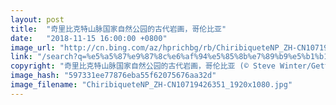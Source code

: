 ```yaml
---
layout: post
title:  "奇里比克特山脉国家自然公园的古代岩画，哥伦比亚"
date:   "2018-11-15 16:00:00 +0800"
image_url: "http://cn.bing.com/az/hprichbg/rb/ChiribiqueteNP_ZH-CN10719426351_1920x1080.jpg"
link: "/search?q=%e5%a5%87%e9%87%8c%e6%af%94%e5%85%8b%e7%89%b9%e5%b1%b1%e8%84%88%e5%9b%bd%e5%ae%b6%e8%87%aa%e7%84%b6%e5%85%ac%e5%9b%ad&form=hpcapt&mkt=zh-cn"
copyright: "奇里比克特山脉国家自然公园的古代岩画，哥伦比亚 (© Steve Winter/Getty Images)"
image_hash: "597331ee77876eba55f62075676aa32d"
image_filename: "ChiribiqueteNP_ZH-CN10719426351_1920x1080.jpg"
---
```

